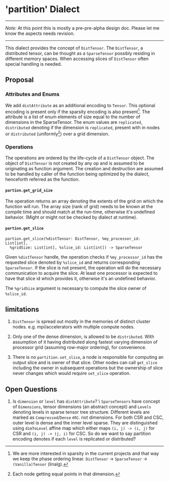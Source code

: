 # 'partition' Dialect

---
*Note:* At this point this is mostly a pre-pre-alpha design doc. Please let me
know the aspects needs revision.

---

This dialect provides the concept of `DistTensor`. The `DistTensor`, a
distributed tensor, can be thought as a `SparseTensor` possibly residing in
different memory spaces. When accessing slices of `DistTensor` often special
handling is needed.

## Proposal

### Attributes and Enums

We add `distAttribute` as an additional encoding to `Tensor`. This optional
encoding is present only if the sparsity encoding is also present[^1]. The
attribute is a list of enum elements of size equal to the number of dimensions
in the SparseTensor. The enum values are `replicated`, `distributed` denoting if
the dimension is `replicated`, present with in nodes or `distributed`
(uniformly[^2]) over a grid dimension.

### Operations

The operations are ordered by the life-cycle of a `DistTensor` object. The
object of `DistTensor` is not created by any op and is assumed to be originating
as function argument. The creation and destruction are assumed to be handled by
caller of the function being optimized by the dialect, henceforth referred as
the function.

#### `partion.get_grid_size`

The operation returns an array denoting the extents of the grid on which the
function will run. The array size (rank of grid) needs to be known at the
compile time and should match at the run-time, otherwise it's undefined behavior.
(Might or might not be checked by dialect at runtime).

#### `partion.get_slice`

```
partion.get_slice(%distTensor: DistTensor, %my_processor_id: List[int],
  %gridSize: List[int], %slice_id: List[int]) -> SparseTensor
```

Given `%distTensor` handle, the operation checks if `%my_processor_id` has the
requested slice denoted by `%slice_id` and returns corresponding `SparseTensor`.
If the slice is not present, the operation will do the necessary communication
to acquire the slice. At least one processor is expected to have that slice id
which provides it, otherwise it's an undefined behavior.

The `%gridSize` argument is necessary to compute the slice owner of `%slice_id`.

## limitations

1. `DistTensor` is spread out mostly in the memories of distinct cluster nodes.
   e.g. mpi/accelerators with multiple compute nodes.
   
1. Only one of the dense dimension, is allowed to be `distributed`. With
   assumption of it having distributed along fastest varying dimension of
   processor grid (assuming row-major ordering), for convenience.

1. There is no `partition.set_slice`, a node is responsible for computing an
   output slice and is owner of that slice. Other nodes can call `get_slice`
   including the owner in subsequent operations but the ownership of slice never
   changes which would require `set_slice` operation.

## Open Questions

1) Is `dimension` or `level` has `distAttribute`? \\
  `SparseTensors` have concept
   of `Dimensions`, tensor dimensions (an abstract concept) and `Levels`
   denoting levels in sparse tensor tree structure. Different levels are marked
   as `Compressed`/`Dense` etc. not dimensions. For both CSR and CSC, outer
   level is dense and the inner level sparse. They are distinguished using
   `dimToLevel` affine map which either maps `(i, j) -> (i, j)` for CSR and `(i,
   j) -> (j, i)` for CSC. So do we want to say partition encoding denotes if
   each `level` is replicated or distributed?
      
[^1]: We are more interested in sparsity in the current projects and that way we
    keep the phase ordering linear. `DistTensor` $\rightarrow$ `SparseTensor`
    $\rightarrow$ `(Vanilla)Tensor` (linalg).

[^2]: Each node getting equal points in that dimension.
